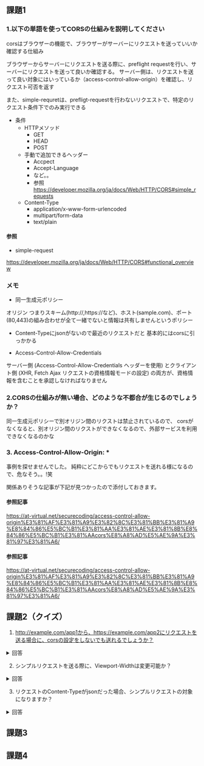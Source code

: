 ## 課題1

### 1.以下の単語を使ってCORSの仕組みを説明してください


corsはブラウザーの機能で、ブラウザーがサーバーにリクエストを送っていいか確認する仕組み

ブラウザーからサーバーにリクエストを送る際に、preflight requestを行い、サーバーにリクエストを送って良いか確認する。
サーバー側は、リクエストを送って良い対象にはいっているか（access-control-allow-origin）を確認し、リクエスト可否を返す

また、simple-requretは、prefligt-requestを行わないリクエストで、特定のリクエスト条件下でのみ実行できる

- 条件
  - HTTPメソッド
    - GET
    - HEAD
    - POST
  - 手動で追加できるヘッダー
    - Accpect
    - Accept-Language
    - など。。
    - 参照　https://developer.mozilla.org/ja/docs/Web/HTTP/CORS#simple_requests
  - Content-Type
    - application/x-www-form-urlencoded
    - multipart/form-data
    - text/plain

#### 参照

- simple-request

https://developer.mozilla.org/ja/docs/Web/HTTP/CORS#functional_overview



### メモ

- 同一生成元ポリシー

オリジン つまりスキーム(http://,https://など)、ホスト(sample.com)、ポート(80,443)の組み合わせが全て一緒でないと情報は共有しませんというポリシー
- Content-Typeにjsonがないので最近のリクエストだと
基本的にはcorsに引っかかる

- Access-Control-Allow-Credentials

サーバー側 (Access-Control-Allow-Credentials ヘッダーを使用) とクライアント側 (XHR, Fetch Ajax リクエストの資格情報モードの設定) の両方が、資格情報を含むことを承認しなければなりません

### 2.CORSの仕組みが無い場合、どのような不都合が生じるのでしょうか？

同一生成元ポリシーで別オリジン間のリクストは禁止されているので、
corsがなくなると、別オリジン間のリクストができなくなるので、外部サービスを利用できなくなるのかな

### 3. Access-Control-Allow-Origin: *

事例を探せませんでした。
純粋にどこからでもリクエストを送れる様になるので、危なそう。。!笑

関係ありそうな記事が下記が見つかったので添付しておきます。

#### 参照記事

https://at-virtual.net/securecoding/access-control-allow-origin%E3%81%AF%E3%81%A9%E3%82%8C%E3%81%BB%E3%81%A9%E8%84%86%E5%BC%B1%E3%81%AA%E3%81%AE%E3%81%8B%E8%84%86%E5%BC%B1%E3%81%AAcors%E8%A8%AD%E5%AE%9A%E3%81%97%E3%81%A6/

#### 参照記事

https://at-virtual.net/securecoding/access-control-allow-origin%E3%81%AF%E3%81%A9%E3%82%8C%E3%81%BB%E3%81%A9%E8%84%86%E5%BC%B1%E3%81%AA%E3%81%AE%E3%81%8B%E8%84%86%E5%BC%B1%E3%81%AAcors%E8%A8%AD%E5%AE%9A%E3%81%97%E3%81%A6/

## 課題2（クイズ）

1. http://example.com/app1から、https://example.com/app2にリクエストを送る場合に、corsの設定をしないでも送れるでしょうか？

<details>
 <summary>回答</summary>
</details>

2. シンプルリクエストを送る際に、Viewport-Widthは変更可能か？

<details>
 <summary>回答</summary>
</details>

3. リクエストのContent-Typeがjsonだった場合、シンプルリクエストの対象になりますか？

<details>
 <summary>回答</summary>
</details>

## 課題3

## 課題4